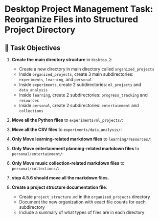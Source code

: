 # Desktop  Project Management Task: Reorganize Files into Structured Project Directory

## 🎯 Task Objectives

1. **Create the main directory structure** in `desktop_2`:

   - Create a new directory in main directory called `organized_projects`
   - Inside `organized_projects`, create 3 main subdirectories: `experiments`, `learning`, and `personal`
   - Inside `experiments`, create 2 subdirectories: `ml_projects` and `data_analysis`
   - Inside `learning`, create 2 subdirectories: `progress_tracking` and `resources`
   - Inside `personal`, create 2 subdirectories: `entertainment` and `collections`
2. **Move all the Python files** to `experiments/ml_projects/`:
3. **Move all the CSV files** to `experiments/data_analysis/`:
4. **Only Move learning-related markdown files** to `learning/resources/`:
5. **Only Move entertainment planning-related markdown files** to `personal/entertainment/`:
6. **Only Move music collection-related markdown files** to `personal/collections/`:
7. **step 4.5.6 should move all the markdown files.**
8. **Create a project structure documentation file**:

   - Create `project_structure.md` in the `organized_projects` directory
   - Document the new organization with exact file counts for each subdirectory
   - Include a summary of what types of files are in each directory
